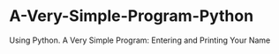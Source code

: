 # A-Very-Simple-Program-Python
Using Python. A Very Simple Program: Entering and Printing Your Name
